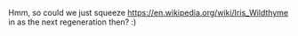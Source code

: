 Hmm, so could we just squeeze https://en.wikipedia.org/wiki/Iris_Wildthyme in as the next regeneration then? :)